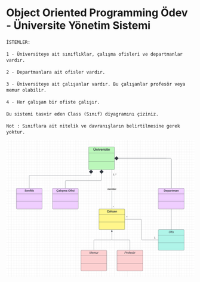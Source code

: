 # Object Oriented Programming Ödev - Üniversite Yönetim Sistemi

    İSTEMLER:

    1 - Üniversiteye ait sınıflıklar, çalışma ofisleri ve departmanlar vardır.

    2 - Departmanlara ait ofisler vardır.

    3 - Üniversiteye ait çalışanlar vardır. Bu çalışanlar profesör veya memur olabilir.

    4 - Her çalışan bir ofiste çalışır.

    Bu sistemi tasvir eden Class (Sınıf) diyagramını çiziniz.

    Not : Sınıflara ait nitelik ve davranışların belirtilmesine gerek yoktur.

![UML Diagram](oop_odev1.png)